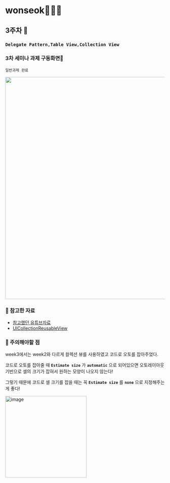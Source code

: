 # wonseok🙋🏽‍♂️
## 3주차 
### `Delegate Pattern,Table View,Collection View`
### 3차 세미나 과제 구동화면📲
`일반과제 완료`

<img height="700" src="./SOPT27_week3_assignment/week3_assignment_simul.gif">

### 📌 참고한 자료
* [참고했던 유튜브자료](https://www.youtube.com/watch?v=6bAHxFEZi3o&feature=youtu.be)
* [UICollectionReusableView](https://zeddios.tistory.com/998)

### 📌 주의해야할 점
week3에서는 week2와 다르게 컬렉션 뷰를 사용하였고 코드로 오토를 잡아주었다.

코드로 오토를 잡아줄 때 **`Estimate size`** 가 **`automatic`** 으로 되어있으면 오토레이아웃 기반으로 셀의 크기가 잡혀서 원하는 모양이 나오지 않는다!

그렇기 때문에 코드로 셀 크기를 잡을 때는 꼭 **`Estimate size`** 를 **`none`** 으로 지정해주는게 좋다!

<img width="257" alt="image" src="https://user-images.githubusercontent.com/42789819/98520465-6bec3800-22b5-11eb-8a2a-d7779ffc5a3a.png">

